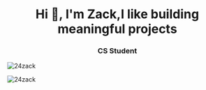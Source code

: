 <h1 align="center">Hi 👋, I'm Zack,I like building meaningful projects</h1>


<h3 align="center">CS Student</h3>



<p><img align="center" src="https://github-readme-stats.vercel.app/api/top-langs?username=24zack&show_icons=true&locale=en&layout=compact" alt="24zack" /></p>



<p><img align="center" src="https://github-readme-streak-stats.herokuapp.com/?user=24zack&" alt="24zack" /></p>





